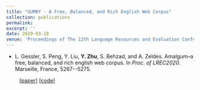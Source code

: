 ```yaml
---
title: "GUMBY - A Free, Balanced, and Rich English Web Corpus"
collection: publications
permalink:
excerpt: ''
date: 2020-03-18
venue: 'Proceedings of The 12th Language Resources and Evaluation Conference (LREC 2020)'
---
```

- L. Gessler, S. Peng, Y. Liu, <b>Y. Zhu</b>, S. Behzad, and A. Zeldes. Amalgum–a free, balanced, and rich english web corpus. In <i>Proc. of LREC2020</i>. Marseille, France, 5267--5275.

&nbsp;&nbsp;&nbsp;&nbsp;&nbsp;&nbsp;&nbsp;&nbsp; [\[paper\]](https://www.aclweb.org/anthology/2020.lrec-1.648/) [\[code\]](https://github.com/gucorpling/amalgum)
